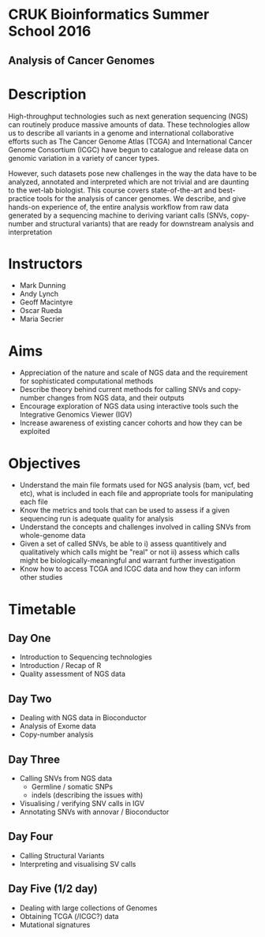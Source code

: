 # CRUK Bioinformatics Summer School 2016
## Analysis of Cancer Genomes

# Description

High-throughput technologies such as next generation sequencing (NGS) can routinely produce massive amounts of data. These technologies allow us to describe all variants in a genome and international collaborative efforts such as The Cancer Genome Atlas (TCGA) and International Cancer Genome Consortium (ICGC) have begun to catalogue and release data on genomic variation in a variety of cancer types.

However, such datasets pose new challenges in the way the data have to be analyzed, annotated and interpreted which are not trivial and are daunting to the wet-lab biologist. This course covers state-of-the-art and best-practice tools for the analysis of cancer genomes. We describe, and give hands-on experience of, the entire analysis workflow from raw data generated by a sequencing machine to deriving variant calls (SNVs, copy-number and structural variants) that are ready for downstream analysis and interpretation

# Instructors

- Mark Dunning
- Andy Lynch
- Geoff Macintyre
- Oscar Rueda
- Maria Secrier

# Aims

- Appreciation of the nature and scale of NGS data and the requirement for sophisticated computational methods
- Describe theory behind current methods for calling SNVs and copy-number changes from NGS data, and their outputs
- Encourage exploration of NGS data using interactive tools such the Integrative Genomics Viewer (IGV)
- Increase awareness of existing cancer cohorts and how they can be exploited

# Objectives

- Understand the main file formats used for NGS analysis (bam, vcf, bed etc), what is included in each file and appropriate tools for manipulating each file
- Know the metrics and tools that can be used to assess if a given sequencing run is adequate quality for analysis
- Understand the concepts and challenges involved in calling SNVs from whole-genome data
- Given a set of called SNVs, be able to 
    i) assess quantitively and qualitatively which calls might be "real" or not 
    ii) assess which calls might be biologically-meaningful and warrant further investigation
- Know how to access TCGA and ICGC data and how they can inform other studies

# Timetable

## Day One

- Introduction to Sequencing technologies
- Introduction / Recap of R
- Quality assessment of NGS data

## Day Two

- Dealing with NGS data in Bioconductor
- Analysis of Exome data
- Copy-number analysis
  
## Day Three

- Calling SNVs from NGS data
    - Germline / somatic SNPs
    - indels (describing the issues with)
- Visualising / verifying SNV calls in IGV
- Annotating SNVs with annovar / Bioconductor
  
## Day Four

- Calling Structural Variants
- Interpreting and visualising SV calls

## Day Five (1/2 day)

-  Dealing with large collections of Genomes
-  Obtaining TCGA (/ICGC?) data
-  Mutational signatures

